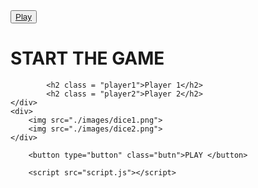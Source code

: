 <!DOCTYPE html> 
<html lang="en"> 
  
<head>
        <meta charset="UTF-8">
        <meta name="viewport" content="width=device-width, initial-scale=1.0">
        <meta http-equiv="X-UA-Compatible" content="ie=edge">
        <link rel="stylesheet" href="style.css">
        <title>THE DICE GAME</title>
   
</head>
    <body>
        <button><a href="a"> Play</a></button>
        <h1>START THE GAME</h1> </div>  
  
            <h2 class = "player1">Player 1</h2>
            <h2 class = "player2">Player 2</h2>
    </div> 
    <div>
        <img src="./images/dice1.png">
        <img src="./images/dice2.png">
    </div>
  
        <button type="button" class="butn">PLAY </button> 

        <script src="script.js"></script> 
</div>
   
</body> 
</html> 
